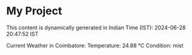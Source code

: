# My Project

This content is dynamically generated in Indian Time (IST): 2024-06-28 20:47:52 IST


Current Weather in Coimbatore:
Temperature: 24.88 °C
Condition: mist

